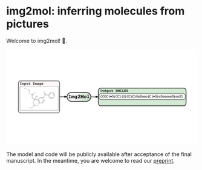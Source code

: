 img2mol: inferring molecules from pictures
==========================================

Welcome to img2mol! :wave:.

![Img2Mol](Img2Mol.png)

The model and code will be publicly available after acceptance of the final manuscript. In the meantime, you are welcome to read our [preprint](https://chemrxiv.org/articles/preprint/Img2Mol_-_Accurate_SMILES_Recognition_from_Molecular_Graphical_Depictions/14320907/1?file=27273986).
